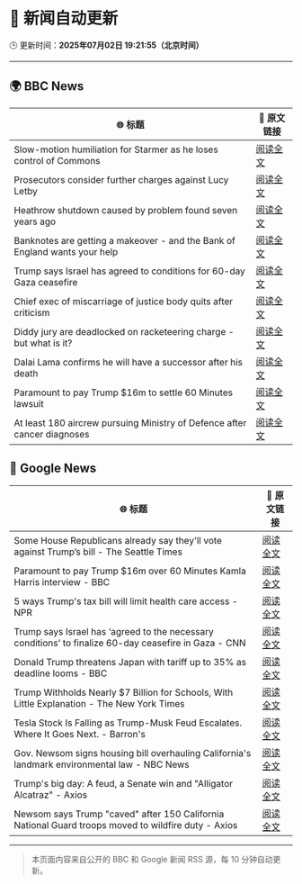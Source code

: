 # 🧠 新闻自动更新

🕒 更新时间：**2025年07月02日 19:21:55（北京时间）**

---

## 🌍 BBC News

| 🌐 标题 | 🔗 原文链接 |
|--------|-------------|
| Slow-motion humiliation for Starmer as he loses control of Commons | [阅读全文](https://www.bbc.com/news/articles/czry6gv80mjo) |
| Prosecutors consider further charges against Lucy Letby | [阅读全文](https://www.bbc.com/news/articles/c5yl273mlryo) |
| Heathrow shutdown caused by problem found seven years ago | [阅读全文](https://www.bbc.com/news/articles/cly22eelnxjo) |
| Banknotes are getting a makeover - and the Bank of England wants your help | [阅读全文](https://www.bbc.com/news/articles/cy4nn1d2vzxo) |
| Trump says Israel has agreed to conditions for 60-day Gaza ceasefire | [阅读全文](https://www.bbc.com/news/articles/cgkg4m0133po) |
| Chief exec of miscarriage of justice body quits after criticism | [阅读全文](https://www.bbc.com/news/articles/czxeynd21x9o) |
| Diddy jury are deadlocked on racketeering charge - but what is it? | [阅读全文](https://www.bbc.com/news/articles/c0qz32wzeego) |
| Dalai Lama confirms he will have a successor after his death | [阅读全文](https://www.bbc.com/news/articles/cpvjjd7xw8go) |
| Paramount to pay Trump $16m to settle 60 Minutes lawsuit | [阅读全文](https://www.bbc.com/news/articles/c3w4n8778q2o) |
| At least 180 aircrew pursuing Ministry of Defence after cancer diagnoses | [阅读全文](https://www.bbc.com/news/articles/cew00x9jq1do) |

## 📰 Google News

| 🌐 标题 | 🔗 原文链接 |
|--------|-------------|
| Some House Republicans already say they'll vote against Trump’s bill - The Seattle Times | [阅读全文](https://news.google.com/rss/articles/CBMiyAFBVV95cUxPVUU2cDltM1dVVHg0NW5QMHE5d0lMMzBjRi1fQ1JqMTJVbWhOaVc1OGFmZy1TRWJwQldpaTVITTFrZ1Nkamdac3oxTy1pR3VYaEtGYmZDSXcwRU5zOXJmSFhOLWxTX1dfcXkzUnp4WjlrZl9NRGVzczBEbjE0ZnNSU1hUVDl3SVkzRVhSUUczaFhSRWRBek1uaHZvb1c5WjFQNnFpMWh3SWtPU2U5MEMwMEhsRDNrTzhpQkR4dndMc0MzdnVRUmp4VA?oc=5) |
| Paramount to pay Trump $16m over 60 Minutes Kamla Harris interview - BBC | [阅读全文](https://news.google.com/rss/articles/CBMiWkFVX3lxTFBySDBQLTdEX0J3WFdHdDJKcWlfQmxZU2ZEdTF0b2pTbW5PclRUMTdmOGJPd0dvWnpCT19KYXVEd21ISmF2NTRxdkpHTGFZaHBwcjJXSTJkYTlLQdIBX0FVX3lxTE1SMFdhbkJMaWxIZ1lMUEt5TW91ZWVWYjBha1Zxel9ZdE1DNWxEN3VlWmlRcjZhUEFJU2dRZ2JlNGlUanlxeGhucjVqdTJRSEY3a3VCY3dQQXpTd2JZOVY0?oc=5) |
| 5 ways Trump's tax bill will limit health care access - NPR | [阅读全文](https://news.google.com/rss/articles/CBMivAFBVV95cUxPT2J3RWtJeVF1eUM2RzdyYmxxNzQ4TzdZUTNHYzFZeEh3VmRHeXlKUzRDeFZhMW9aWFAtblVkOVhfRF9jNXE5aUFHN0YzdHlpX01yeEdTTnJEQWVkQlR6YWtuOWdaUFpKSklqMHdjYnNCanF4QXRzcmppYW52NUFOWnpJOG5tMGJQa1Q5X1dNYXgzMnNzc3pIQTRmNkpvS19vNnFBdEJKWjEzZkRjOWQzV3JZWjQwOGE4aFhTQw?oc=5) |
| Trump says Israel has ‘agreed to the necessary conditions’ to finalize 60-day ceasefire in Gaza - CNN | [阅读全文](https://news.google.com/rss/articles/CBMigwFBVV95cUxQTDA5YW5aaGg3dzBHSVQ5X2xzXzhsRDk1cUZOb3dmdk5ad18xR2NsaWRoeTVnYUdSZDh0M2lZTS1ndENyYmdKNTJRMW9FblBOTHRjb0w1ZEJvd3RVMzhxNkR4dmx2SHc2S3kxZDhVUXlQVDJJTFFxRFRpclAta1d3YlZ3c9IBiAFBVV95cUxPTkMxcWwxVjQ1Q3ctWWFYVmRYSHR6VUh2Y1FidEpkMG9aSjNGWnBNekFSSE41ZmV1SV9CS2Iyc2dtNU0zMHdDenlrcUZsNEU0Q21SQ2RQNUpfb1ZCdHhOR25BTTNMVXRkS1kwdFFTV0UwN1BfUFloamt6YklYYl9ybzl1YzRSME0t?oc=5) |
| Donald Trump threatens Japan with tariff up to 35% as deadline looms - BBC | [阅读全文](https://news.google.com/rss/articles/CBMiWkFVX3lxTFBsTFV2Z00tR3lyZExZX1NtbTI1VGZUY2RWbjRxMXhrbnpqYUQ0eU1pLXJhVS1lTTQ0dFhxR2tjYnJMcElTNlNZSlJBclJRZ2dGMHNCM1h5RHpBUdIBX0FVX3lxTE1hdmFlUlBMbXJTRldWcUNjTzJIcVN2c3J1OFYzdVUwM05KTVpzdGxiQkxxNHl5RnpHUkNrVUg4dFY5dEpGakJPM0k3dnpSUXlZZXFSdU55UEtZRFNDVDJN?oc=5) |
| Trump Withholds Nearly $7 Billion for Schools, With Little Explanation - The New York Times | [阅读全文](https://news.google.com/rss/articles/CBMickFVX3lxTFBJYjFDc2g4ZUpyem5nZzdQWWl6SGU1OTl4dGpIVUgzQW9FSEdvY0hNbmktUTAwZkZZTzVIRDVNWVJWRDg1TTdnaGlLTlo4WHFHaWtjdnpOXzBaSzBMRlUyak9zMVNxNy1tRFMtTGQ4dl9nUQ?oc=5) |
| Tesla Stock Is Falling as Trump-Musk Feud Escalates. Where It Goes Next. - Barron's | [阅读全文](https://news.google.com/rss/articles/CBMiekFVX3lxTE4xZThHWEJuLXkza3ByRUpycDVmRlV1bkppNXA2MDhBWU9HUm1LMXNQSVV5WV9vSlFlc0dNd2Z3R0pBRVFWYjktUTJ4T05XclE0Y01zQ0Zjd0llZTRITnJNb1RuQ0VLajJwVGtuYXBQNk9wOXNlNEdsQnpn?oc=5) |
| Gov. Newsom signs housing bill overhauling California's landmark environmental law - NBC News | [阅读全文](https://news.google.com/rss/articles/CBMitAFBVV95cUxNbWkyYVY1Z2V6Zmg5RGV3ZUo4cDFnWm1kUEF6NGFJOEtEQ3dMOG9LMDZDUUMzdEZxVjVVbkMxTmxNaTdkZ1h3MWZlM1g3SmlPaFhuX2JFYTRaUFAtZHFpQndqNU5PNk5UYnBFWnNaeGNlS3lJRUIxRTNMSWQ3VjZIWHE3TmQ4QVhDUmtjanc5R2JNTjV2U3VkX2VUbmh0TE80R0tJUTZKSE0zV3RUMzZuWWhaemzSAVZBVV95cUxOUGg1REVuRHR6UWRJcnU0WUZZdVpTNTJrVjlyVDJWdjJGdXhrVDE1RjVmc2xLTjVORW93eHRCcVVIUFVWLXFIaE9ENTF3Qzh6OS1kR1dBdw?oc=5) |
| Trump's big day: A feud, a Senate win and "Alligator Alcatraz" - Axios | [阅读全文](https://news.google.com/rss/articles/CBMigAFBVV95cUxQYzl6LXU2MjFBQnVaOUVlLUZZS2pqQVJjVFUzakItVDYyd2JSOXJSLVByQk5NRWpQZWZNM2RFR0ZsQ2RTb1NaMjVvMlphdDFKV1NWZnNsUjl4MlU5MkpZT2p3TzVHcWFxSi1DNlVDakd3ZTVjR2djUDI4UnpxbnNDNw?oc=5) |
| Newsom says Trump "caved" after 150 California National Guard troops moved to wildfire duty - Axios | [阅读全文](https://news.google.com/rss/articles/CBMiigFBVV95cUxPZjF2dEttWjhBYjJhS2VTc3lRLXNERVlLSWJNT3NxY3B5aG9VUFUtTlVybWVtVy00TkZyVXhyRjhfUmFMSmdfamNVODN0MGlYUngyMG01b2VPMThjUEI4NURtUDh3MVg0MDdUUElsNng3a1NuZlVNWFR4RTRWSENBMUZIX2tNM201amc?oc=5) |

---
> 本页面内容来自公开的 BBC 和 Google 新闻 RSS 源，每 10 分钟自动更新。